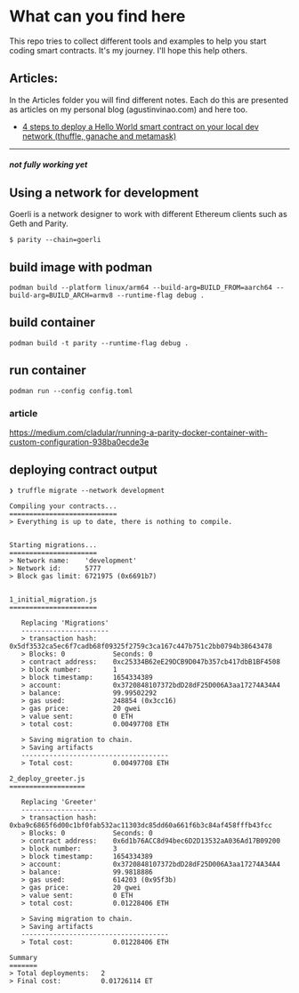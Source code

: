 # What can you find here

This repo tries to collect different tools and examples to help you start coding smart contracts. It's my journey. I'll hope this help others.

## Articles:

In the Articles folder you will find different notes. Each do this are presented
as articles on my personal blog (agustinvinao.com) and here too.


* [4 steps to deploy a Hello World smart contract on your local dev network (thuffle, ganache and metamask)](https://github.com/agustinvinao/blockchain-101/blob/main/articles/001-4-steps-to-deploy-a-hello-world-smart-contract-on-your-local-dev-network-thuffle-ganache-and-metamask.md)


---

#### _not fully working yet_

## Using a network for development

Goerli is a network designer to work with different Ethereum clients such as
Geth and Parity.

```
$ parity --chain=goerli
```

## build image with podman

```
podman build --platform linux/arm64 --build-arg=BUILD_FROM=aarch64 --build-arg=BUILD_ARCH=armv8 --runtime-flag debug .
```

## build container

```
podman build -t parity --runtime-flag debug .
```

## run container

```
podman run --config config.toml
```

### article

https://medium.com/cladular/running-a-parity-docker-container-with-custom-configuration-938ba0ecde3e

## deploying contract output

```
❯ truffle migrate --network development

Compiling your contracts...
===========================
> Everything is up to date, there is nothing to compile.


Starting migrations...
======================
> Network name:    'development'
> Network id:      5777
> Block gas limit: 6721975 (0x6691b7)


1_initial_migration.js
======================

   Replacing 'Migrations'
   ----------------------
   > transaction hash:    0x5df3532ca5ec6f7cadb68f09325f2759c3ca167c447b751c2bb0794b38643478
   > Blocks: 0            Seconds: 0
   > contract address:    0xc25334B62eE29DCB9D047b357cb417dbB1BF4508
   > block number:        1
   > block timestamp:     1654334389
   > account:             0x3720848107372bdD28dF25D006A3aa17274A34A4
   > balance:             99.99502292
   > gas used:            248854 (0x3cc16)
   > gas price:           20 gwei
   > value sent:          0 ETH
   > total cost:          0.00497708 ETH

   > Saving migration to chain.
   > Saving artifacts
   -------------------------------------
   > Total cost:          0.00497708 ETH

2_deploy_greeter.js
===================

   Replacing 'Greeter'
   -------------------
   > transaction hash:    0xba9c6865f6d00c1bf0fab532ac11303dc85dd60a661f6b3c84af458fffb43fcc
   > Blocks: 0            Seconds: 0
   > contract address:    0x6d1b76ACC8d94bec6D2D13532aA036Ad17B09200
   > block number:        3
   > block timestamp:     1654334389
   > account:             0x3720848107372bdD28dF25D006A3aa17274A34A4
   > balance:             99.9818886
   > gas used:            614203 (0x95f3b)
   > gas price:           20 gwei
   > value sent:          0 ETH
   > total cost:          0.01228406 ETH

   > Saving migration to chain.
   > Saving artifacts
   -------------------------------------
   > Total cost:          0.01228406 ETH

Summary
=======
> Total deployments:   2
> Final cost:          0.01726114 ET
```
